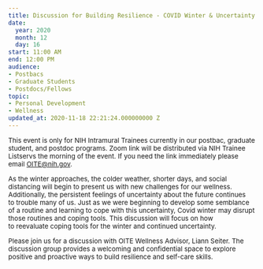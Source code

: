 ```yaml
---
title: Discussion for Building Resilience - COVID Winter & Uncertainty
date:
  year: 2020
  month: 12
  day: 16
start: 11:00 AM
end: 12:00 PM
audience:
- Postbacs
- Graduate Students
- Postdocs/Fellows
topic:
- Personal Development
- Wellness
updated_at: 2020-11-18 22:21:24.000000000 Z
---
```

<span style="font-size: 10pt;">This event is only for NIH Intramural
Trainees currently in our postbac, graduate student, and postdoc
programs. Zoom link will be distributed via NIH Trainee Listservs the
morning of the event. If you need the link immediately please email
OITE@nih.gov.</span>

<span style="font-size: 10pt;">As the winter approaches, the colder
weather, shorter days, and social distancing will begin to present us
with new challenges for our wellness. Additionally, the persistent
feelings of uncertainty about the future continues to trouble many of
us. Just as we were beginning to develop some semblance of a routine and
learning to cope with this uncertainty, Covid winter may disrupt those
routines and coping tools. This discussion will focus on how
to reevaluate coping tools for the winter and continued
uncertainty.   </span>

<span style="font-size: 10pt;">Please join us for a discussion with OITE
Wellness Advisor, Liann Seiter. The discussion group provides a
welcoming and confidential space to explore positive and proactive ways
to build resilience and self-care skills.</span>
